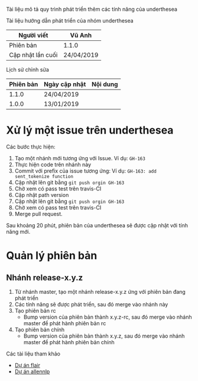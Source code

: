 Tài liệu mô tả quy trình phát triển thêm các tính năng của underthesea

Tài liệu hướng dẫn phát triển của nhóm underthesea

| Người viết        | Vũ Anh     |
|-------------------|------------|
| Phiên bản         | 1.1.0      |
| Cập nhật lần cuối | 24/04/2019 |

Lịch sử chỉnh sửa 

| Phiên bản      | Ngày cập nhật | Nội dung |
|----------------|---------------|----------|
| 1.1.0          | 24/04/2019    |          |
| 1.0.0          | 13/01/2019    |          |


# Xử lý một issue trên underthesea

Các bước thực hiện: 

1. Tạo một nhánh mới tương ứng với Issue. Ví dụ: `GH-163`
2. Thực hiện code trên nhánh này
3. Commit với prefix của issue tương ứng: Ví dụ: `GH-163: add sent_tokenize function`
4. Cập nhật lên git bằng `git push orgin GH-163`
5. Chờ xem có pass test trên travis-CI
6. Cập nhật path version
7. Cập nhật lên git bằng `git push orgin GH-163`
8. Chờ xem có pass test trên travis-CI
9. Merge pull request.

Sau khoảng 20 phút, phiên bản của underthesea sẽ được cập nhật với tính năng mới.

# Quản lý phiên bản

## Nhánh release-x.y.z 

1. Từ nhánh master, tạo một nhánh release-x.y.z ứng với phiên bản đang phát triển
2. Các tính năng sẽ được phát triển, sau đó merge vào nhánh này
3. Tạo phiên bản rc
    * Bump version của phiên bản thành x.y.z-rc, sau đó merge vào nhánh master để phát hành phiên bản rc 
4. Tạo phiên bản chính 
    * Bump version của phiên bản thành x.y.z, sau đó merge vào nhánh master để phát hành phiên bản chính

Các tài liệu tham khảo 

* [Dự án flair](https://github.com/zalandoresearch/flair)
* [Dự án allennlp](https://github.com/allenai/allennlp)